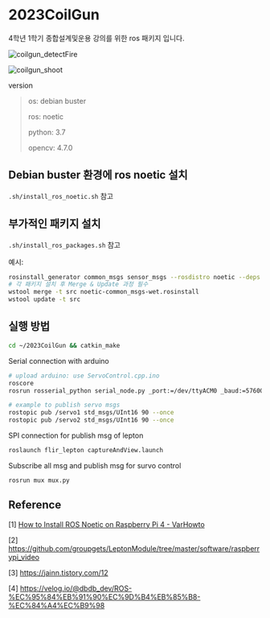 # 2023CoilGun
4학년 1학기 종합설계및운용 강의를 위한 ros 패키지 입니다.

![coilgun_detectFire](https://github.com/YunaOI08/2023CoilGun/assets/87895999/4bf5839d-26ff-44c5-8d87-48a0e1df1fe7)

![coilgun_shoot](https://github.com/YunaOI08/2023CoilGun/assets/87895999/9a7e573f-fd13-4b9e-86a2-7f870c0b033a)


version
> os: debian buster
> 
> ros: noetic
> 
> python: 3.7
> 
> opencv: 4.7.0
>


## Debian buster 환경에 ros noetic 설치
`.sh/install_ros_noetic.sh` 참고


## 부가적인 패키지 설치
`.sh/install_ros_packages.sh` 참고

예시: 
```bash
rosinstall_generator common_msgs sensor_msgs --rosdistro noetic --deps -wet-only --tar > noetic-common_msgs-wet.rosinstall
# 각 패키지 설치 후 Merge & Update 과정 필수
wstool merge -t src noetic-common_msgs-wet.rosinstall
wstool update -t src
```

## 실행 방법
```bash
cd ~/2023CoilGun && catkin_make
```
Serial connection with arduino
```bash
# upload arduino: use ServoControl.cpp.ino
roscore
rosrun rosserial_python serial_node.py _port:=/dev/ttyACM0 _baud:=57600

# example to publish servo msgs
rostopic pub /servo1 std_msgs/UInt16 90 --once
rostopic pub /servo2 std_msgs/UInt16 90 --once
```
SPI connection for publish msg of lepton
```bash
roslaunch flir_lepton captureAndView.launch
```
Subscribe all msg and publish msg for survo control
```
rosrun mux mux.py
```

## Reference
[1] [How to Install ROS Noetic on Raspberry Pi 4 - VarHowto](https://varhowto.com/install-ros-noetic-raspberry-pi-4/)

[2] https://github.com/groupgets/LeptonModule/tree/master/software/raspberrypi_video

[3] https://jainn.tistory.com/12

[4] https://velog.io/@dbdb_dev/ROS-%EC%95%84%EB%91%90%EC%9D%B4%EB%85%B8-%EC%84%A4%EC%B9%98
